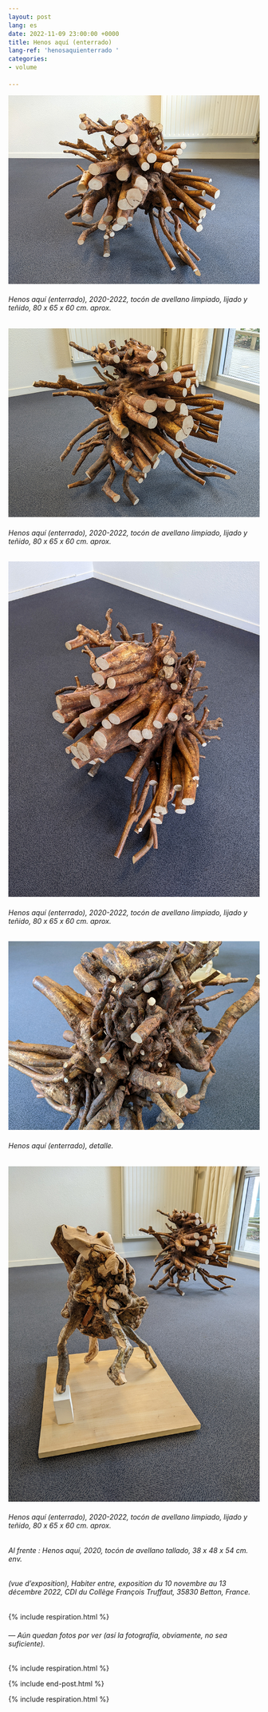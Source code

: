 ```yaml
---
layout: post
lang: es
date: 2022-11-09 23:00:00 +0000
title: Henos aquí (enterrado)
lang-ref: 'henosaquienterrado '
categories:
- volume

---
```

![](/imgs/pxl_20221110_133414006-night-up.jpg)

###### _Henos aquí (enterrado)_, 2020-2022, tocón de avellano limpiado, lijado y teñido, 80 x 65 x 60 cm. aprox.

![](/imgs/pxl_20221110_133255335-night-up.jpg)

###### _Henos aquí (enterrado)_, 2020-2022, tocón de avellano limpiado, lijado y teñido, 80 x 65 x 60 cm. aprox.

![](/imgs/pxl_20221110_133133012-night-up.jpg)

###### _Henos aquí (enterrado)_, 2020-2022, tocón de avellano limpiado, lijado y teñido, 80 x 65 x 60 cm. aprox.

![](/imgs/pxl_20221110_133103788-night-up.jpg)

###### _Henos aquí (enterrado)_, detalle.

![](/imgs/pxl_20221110_132430281-night-up.jpg)

###### _Henos aquí (enterrado)_, 2020-2022, tocón de avellano limpiado, lijado y teñido, 80 x 65 x 60 cm. aprox.

###### Al frente : _Henos aquí_, 2020, tocón de avellano tallado, 38 x 48 x 54 cm. env.

###### (vue d’exposition), _Habiter entre_, exposition du 10 novembre au 13 décembre 2022, CDI du Collège François Truffaut, 35830 Betton, France.

{% include respiration.html %}

###### — _Aún quedan fotos por ver (así la fotografía, obviamente, no sea suficiente)._

{% include respiration.html %}

{% include end-post.html %}

{% include respiration.html %}